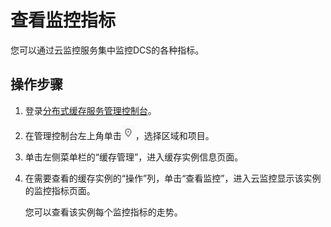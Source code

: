 # 查看监控指标<a name="ZH-CN_TOPIC_0148195298"></a>

您可以通过云监控服务集中监控DCS的各种指标。

## 操作步骤<a name="section4474291117942"></a>

1.  登录[分布式缓存服务管理控制台](https://console.huaweicloud.com/dcs)。
2.  在管理控制台左上角单击![](figures/icon-region.png)，选择区域和项目。
3.  单击左侧菜单栏的“缓存管理”，进入缓存实例信息页面。
4.  在需要查看的缓存实例的“操作”列，单击“查看监控”，进入云监控显示该实例的监控指标页面。

    您可以查看该实例每个监控指标的走势。


